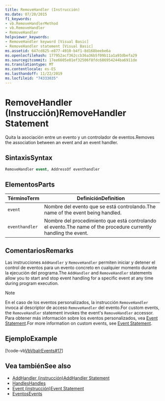 ```yaml
---
title: RemoveHandler (Instrucción)
ms.date: 07/20/2015
f1_keywords:
- vb.RemoveHandlerMethod
- vb.RemoveHandler
- RemoveHandler
helpviewer_keywords:
- RemoveHandler keyword [Visual Basic]
- RemoveHandler statement [Visual Basic]
ms.assetid: 647cd825-e877-4910-b4f1-8d168beebe6a
ms.openlocfilehash: 177952acf362ccb36a36b5f09b11a1a93dbefa29
ms.sourcegitcommit: 17ee6605e01ef32506f8fdc686954244ba6911de
ms.translationtype: MT
ms.contentlocale: es-ES
ms.lasthandoff: 11/22/2019
ms.locfileid: "74333035"
---
```

# <a name="removehandler-statement"></a><span data-ttu-id="3f5aa-102">RemoveHandler (Instrucción)</span><span class="sxs-lookup"><span data-stu-id="3f5aa-102">RemoveHandler Statement</span></span>
<span data-ttu-id="3f5aa-103">Quita la asociación entre un evento y un controlador de eventos.</span><span class="sxs-lookup"><span data-stu-id="3f5aa-103">Removes the association between an event and an event handler.</span></span>  
  
## <a name="syntax"></a><span data-ttu-id="3f5aa-104">Sintaxis</span><span class="sxs-lookup"><span data-stu-id="3f5aa-104">Syntax</span></span>  
  
```vb  
RemoveHandler event, AddressOf eventhandler  
```  
  
## <a name="parts"></a><span data-ttu-id="3f5aa-105">Elementos</span><span class="sxs-lookup"><span data-stu-id="3f5aa-105">Parts</span></span>  
  
|<span data-ttu-id="3f5aa-106">Término</span><span class="sxs-lookup"><span data-stu-id="3f5aa-106">Term</span></span>|<span data-ttu-id="3f5aa-107">Definición</span><span class="sxs-lookup"><span data-stu-id="3f5aa-107">Definition</span></span>|  
|---|---|  
|`event`|<span data-ttu-id="3f5aa-108">Nombre del evento que se está controlando.</span><span class="sxs-lookup"><span data-stu-id="3f5aa-108">The name of the event being handled.</span></span>|  
|`eventhandler`|<span data-ttu-id="3f5aa-109">Nombre del procedimiento que está controlando el evento.</span><span class="sxs-lookup"><span data-stu-id="3f5aa-109">The name of the procedure currently handling the event.</span></span>|  
  
## <a name="remarks"></a><span data-ttu-id="3f5aa-110">Comentarios</span><span class="sxs-lookup"><span data-stu-id="3f5aa-110">Remarks</span></span>  
 <span data-ttu-id="3f5aa-111">Las instrucciones `AddHandler` y `RemoveHandler` permiten iniciar y detener el control de eventos para un evento concreto en cualquier momento durante la ejecución del programa.</span><span class="sxs-lookup"><span data-stu-id="3f5aa-111">The `AddHandler` and `RemoveHandler` statements allow you to start and stop event handling for a specific event at any time during program execution.</span></span>  
  
> [!NOTE]
> <span data-ttu-id="3f5aa-112">En el caso de los eventos personalizados, la instrucción `RemoveHandler` invoca al descriptor de acceso `RemoveHandler` del evento.</span><span class="sxs-lookup"><span data-stu-id="3f5aa-112">For custom events, the `RemoveHandler` statement invokes the event's `RemoveHandler` accessor.</span></span> <span data-ttu-id="3f5aa-113">Para obtener más información sobre los eventos personalizados, vea [Event Statement](../../../visual-basic/language-reference/statements/event-statement.md).</span><span class="sxs-lookup"><span data-stu-id="3f5aa-113">For more information on custom events, see [Event Statement](../../../visual-basic/language-reference/statements/event-statement.md).</span></span>  
  
## <a name="example"></a><span data-ttu-id="3f5aa-114">Ejemplo</span><span class="sxs-lookup"><span data-stu-id="3f5aa-114">Example</span></span>  
 [!code-vb[VbVbalrEvents#17](~/samples/snippets/visualbasic/VS_Snippets_VBCSharp/VbVbalrEvents/VB/Class1.vb#17)]  
  
## <a name="see-also"></a><span data-ttu-id="3f5aa-115">Vea también</span><span class="sxs-lookup"><span data-stu-id="3f5aa-115">See also</span></span>

- [<span data-ttu-id="3f5aa-116">AddHandler (instrucción)</span><span class="sxs-lookup"><span data-stu-id="3f5aa-116">AddHandler Statement</span></span>](../../../visual-basic/language-reference/statements/addhandler-statement.md)
- [<span data-ttu-id="3f5aa-117">Handles</span><span class="sxs-lookup"><span data-stu-id="3f5aa-117">Handles</span></span>](../../../visual-basic/language-reference/statements/handles-clause.md)
- [<span data-ttu-id="3f5aa-118">Event (instrucción)</span><span class="sxs-lookup"><span data-stu-id="3f5aa-118">Event Statement</span></span>](../../../visual-basic/language-reference/statements/event-statement.md)
- [<span data-ttu-id="3f5aa-119">Eventos</span><span class="sxs-lookup"><span data-stu-id="3f5aa-119">Events</span></span>](../../../visual-basic/programming-guide/language-features/events/index.md)
